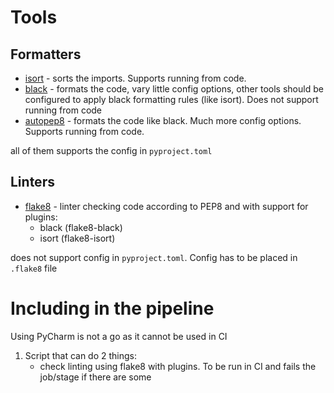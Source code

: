 # Tools
## Formatters
* [isort](https://pycqa.github.io/isort/) - sorts the imports. Supports running from code.
* [black](https://github.com/psf/black) - formats the code, vary little config options, other tools should be configured to apply black formatting rules (like isort). Does not support running from code
* [autopep8](https://github.com/hhatto/autopep8) - formats the code like black. Much more config options. Supports running from code.

all of them supports the config in `pyproject.toml`
## Linters
* [flake8](https://flake8.pycqa.org/en/latest/) - linter checking code according to PEP8 and with support for plugins:
	* black (flake8-black)
	* isort (flake8-isort)

does not support config in `pyproject.toml`. Config has to be placed in `.flake8` file

# Including in the pipeline
Using PyCharm is not a go as it cannot be used in CI 
1. Script that can do 2 things:
	* check linting using flake8 with  plugins. To be run in CI and fails the job/stage if there are some  
<!--stackedit_data:
eyJoaXN0b3J5IjpbLTM4ODQzNTE5NSwtMTkxMDA2NTY5MywtMj
A4ODc0NjYxMl19
-->